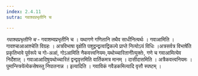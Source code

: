 ```yaml
---
index: 2.4.11
sutra: गवाश्वप्रभृतीनि च

---
```

_गवाश्वप्रभृतीनि च_ - गवाशम्वप्रभृतीनि च । यथागणे गणितानि तथैव साधीनित्यर्थः । गवाआमिति । गावश्चाआआश्चेति विग्रहः । अत्रविभाषा वृक्षे॑ति पशुद्वन्द्वत्वाद्विकल्पे प्राप्ते नित्योऽयं विधिः ।अत्रसर्वत्र विभाषे॑ति प्रकृतिभावे पूर्वरूपे च गो-अआं, गोऽआमिति नैकवत्त्वनियमः,यथोच्चारितानी॑त्युक्तेः, गणे च गवाआमित्येव निर्देशात् । गवाआआदिषुयथोच्चारितं द्वन्द्ववृत्तमिति वार्तिकमत्र मानम् । दासीदासमिति । अत्रैकवत्त्वनियमः । पुमान्स्त्रिये॑त्येकसेषस्तु निपातनान्न । इत्यादिति । गवाविकं गवैडकमित्यादि वृत्तौ स्पष्टम् ।